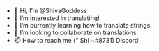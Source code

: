 - 👋 Hi, I’m @ShivaGoddess
- 👀 I’m interested in translating!
- 🌱 I’m currently learning how to translate strings.
- 💞️ I’m looking to collaborate on translations.
- 📫 How to reach me (" Shi ~#8731) Discord!
